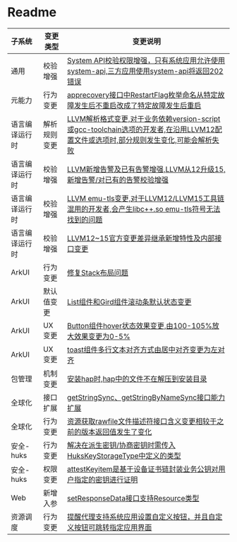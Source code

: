 # Readme

| 子系统         | 变更类型     | 变更说明                                                     |
| :------------- | ------------ | ------------------------------------------------------------ |
| 通用           | 校验增强     | [System API校验权限增强，只有系统应用允许使用system-api,三方应用使用system-api将返回202错误](changelogs-common.md) |
| 元能力         | 行为变更     | [apprecovery接口中RestartFlag枚举命名从特定故障发生后不重启改成了特定故障发生后重启](changelogs-ability.md) |
| 语言编译运行时 | 解析规则变更 | [LLVM解析格式变更,对于业务依赖version-script或gcc-toolchain选项的开发者,在沿用LLVM12配置文件或选项时,部分规则发生变化,可能会解析失败](changelogs-arkcompiler.md) |
| 语言编译运行时 | 校验增强     | [LLVM新增告警及已有告警增强,LLVM从12升级15,新增告警/对已有的告警校验增强](changelogs-arkcompiler.md) |
| 语言编译运行时 | 校验增强     | [LLVM emu-tls变更,对于LLVM12/LLVM15工具链混用的开发者,会产生libc++.so emu-tls符号无法找到的问题](changelogs-arkcompiler.md) |
| 语言编译运行时 | 校验增强     | [LLVM12~15官方变更差异继承新增特性及内部接口变更](changelogs-arkcompiler.md) |
| ArkUI          | 行为变更     | [修复Stack布局问题](changelogs-arkui.md)                     |
| ArkUI          | 默认值变更   | [List组件和Gird组件滚动条默认状态变更](changelogs-arkui.md)  |
| ArkUI          | UX变更       | [Button组件hover状态效果变更,由100-105%放大效果变更为0-5%](changelogs-arkui.md) |
| ArkUI          | UX变更       | [toast组件多行文本对齐方式由居中对齐变更为左对齐](changelogs-arkui.md) |
| 包管理         | 机制变更     | [安装hap时,hap中的文件不在解压到安装目录](changelogs-bundlemanager.md) |
| 全球化         | 接口扩展     | [getStringSync、getStringByNameSync接口能力扩展](changelogs-global.md) |
| 全球化         | 行为变更     | [资源获取rawfile文件描述符接口含义变更相较于之前的版本返回值发生了变化](changelogs-global.md) |
| 安全-huks      | 行为变更     | [解决在派生密钥/协商密钥时需传入HuksKeyStorageType中定义的类型](changelogs-huks.md) |
| 安全-huks      | 权限变更     | [attestKeyitem是基于设备证书链封装业务公钥对用户指定的密钥进行证明](changelogs-huks.md) |
| Web            | 新增入参     | [setResponseData接口支持Resource类型](changelogs-web.md)     |
| 资源调度       | 行为变更     | [提醒代理支持系统应用设置自定义按钮，并且自定义按钮可跳转指定应用界面](changelogs-resourceschedule.md) |
